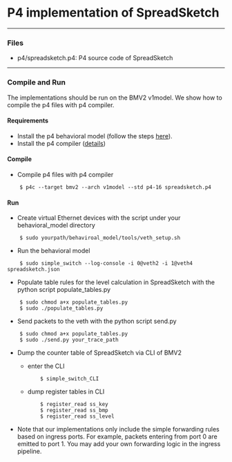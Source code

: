 # P4 implementation of SpreadSketch


---
### Files
- p4/spreadsketch.p4: P4 source code of SpreadSketch 
---

### Compile and Run
The implementations should be run on the BMV2 v1model. We show how to compile the p4 files with
p4 compiler.

#### Requirements
- Install the p4 behavioral model (follow the steps [here](https://github.com/p4lang/behavioral-model)).
- Install the p4 compiler ([details](https://github.com/p4lang/p4c))

#### Compile
- Compile p4 files with p4 compiler

```
    $ p4c --target bmv2 --arch v1model --std p4-16 spreadsketch.p4
```

#### Run

- Create virtual Ethernet devices with the script under your
  behavioral\_model directory

```
    $ sudo yourpath/behaviroal_model/tools/veth_setup.sh
```

- Run the behavioral model 

```
    $ sudo simple_switch --log-console -i 0@veth2 -i 1@veth4 spreadsketch.json
```

- Populate table rules for the level calculation in SpreadSketch with the
  python script populate\_tables.py 

```
    $ sudo chmod a+x populate_tables.py
    $ sudo ./populate_tables.py
```

- Send packets to the veth with the python script send.py

```
    $ sudo chmod a+x populate_tables.py
    $ sudo ./send.py your_trace_path
```

- Dump the counter table of SpreadSketch via CLI of BMV2

    - enter the CLI 
        ```
            $ simple_switch_CLI
        ```
    - dump register tables in CLI 
        ```
            $ register_read ss_key 
            $ register_read ss_bmp 
            $ register_read ss_level 
        ```

- Note that our implementations only include the simple forwarding rules based
  on ingress ports. For example, packets entering from port 0 are emitted to
  port 1. You may add your own forwarding logic in the ingress pipeline.

